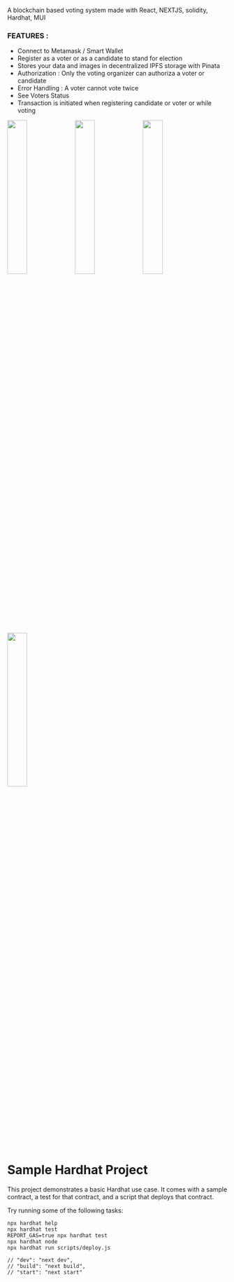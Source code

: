  A blockchain based voting system made with React, NEXTJS, solidity, Hardhat, MUI
 
 ### FEATURES : ###
 <ul> 
 <li> Connect to Metamask / Smart Wallet </li>
 <li> Register as a voter or as a candidate to stand for election </li>
 <li> Stores your data and images in decentralized IPFS storage with Pinata </li>
 <li> Authorization : Only the voting organizer can authoriza a voter or candidate </li>
 <li> Error Handling : A voter cannot vote twice </li>
 <li> See Voters Status </li>
 <li> Transaction is initiated when registering candidate or voter or while voting </li>
 </ul>

<img src="https://user-images.githubusercontent.com/115451412/235284747-433b2df3-3e7b-4560-ad60-c3d5653ffb1d.png" width="30%"></img> <img src="https://user-images.githubusercontent.com/115451412/235284754-e669af54-673e-44a6-9257-509fa7c7a7d1.png" width="30%"></img> <img src="https://user-images.githubusercontent.com/115451412/235284756-9c951e95-6593-4f9f-ad6a-901463e55c6c.png" width="30%"></img> <img src="https://user-images.githubusercontent.com/115451412/235284764-dd35c080-b808-4424-a008-686ac802d728.png" width="30%"></img> 


# Sample Hardhat Project

This project demonstrates a basic Hardhat use case. It comes with a sample contract, a test for that contract, and a script that deploys that contract.

Try running some of the following tasks:

```shell
npx hardhat help
npx hardhat test
REPORT_GAS=true npx hardhat test
npx hardhat node
npx hardhat run scripts/deploy.js
```


    // "dev": "next dev",
    // "build": "next build",
    // "start": "next start"
   

